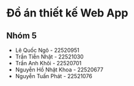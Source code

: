 # Đồ án thiết kế Web App 

## Nhóm 5
- Lê Quốc Ngô - 22520951
- Trần Tiễn Nhật - 22521030
- Trần Anh Khôi - 22520701
- Nguyễn Hồ Nhật Khoa - 22520677
- Nguyễn Tuấn Phát - 22521076